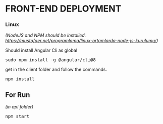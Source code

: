 # FRONT-END DEPLOYMENT
### Linux

_(NodeJS and NPM should be installed. 
<br>
https://mustafaer.net/programlama/linux-ortamlarda-node-js-kurulumu/)_

Should install Angular Cli as global
<pre>
sudo npm install -g @angular/cli@8
</pre>

get in the client folder and follow the commands.

<pre>
npm install
</pre>

## For Run
_(in api folder)_
<pre>
npm start
</pre>